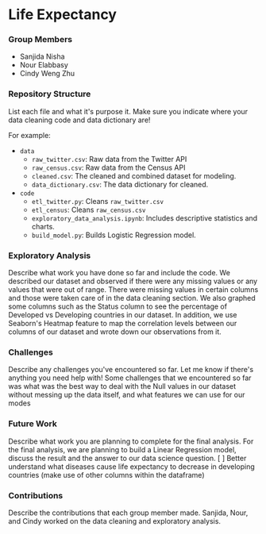 # Life Expectancy

### Group Members
- Sanjida Nisha
- Nour Elabbasy
- Cindy Weng Zhu

### Repository Structure
List each file and what it's purpose it. Make sure you indicate where your data cleaning code and data dictionary are! 

For example:
- `data`
  - `raw_twitter.csv`: Raw data from the Twitter API
  - `raw_census.csv`: Raw data from the Census API
  - `cleaned.csv`: The cleaned and combined dataset for modeling. 
  - `data_dictionary.csv`: The data dictionary for cleaned. 
- `code`
  - `etl_twitter.py`: Cleans `raw_twitter.csv`
  - `etl_census`: Cleans `raw_census.csv`
  - `exploratory_data_analysis.ipynb`: Includes descriptive statistics and charts. 
  - `build_model.py`: Builds Logistic Regression model. 

### Exploratory Analysis
Describe what work you have done so far and include the code. 
We described our dataset and observed if there were any missing values or any values that were out of range. There were missing values in certain columns and those were taken care of in the data cleaning section. We also graphed some columns such as the Status column to see the percentage of Developed vs Developing countries in our dataset. In addition, we use Seaborn's Heatmap feature to map the correlation levels between our columns of our dataset and wrote down our observations from it.

### Challenges
Describe any challenges you've encountered so far. Let me know if there's anything you need help with!
Some challenges that we encountered so far was what was the best way to deal with the Null values in our dataset without messing up the data itself, and what features we can use for our modes

### Future Work
Describe what work you are planning to complete for the final analysis.
For the final analysis, we are planning to build a Linear Regression model, discuss the result and the answer to our data science question.
[ ] Better understand what diseases cause life expectancy to decrease in developing countries (make use of other columns within the dataframe)

### Contributions
Describe the contributions that each group member made.
Sanjida, Nour, and Cindy worked on the data cleaning and exploratory analysis.
